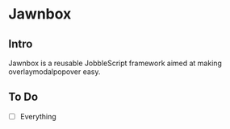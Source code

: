 # Jawnbox

## Intro

Jawnbox is a reusable JobbleScript framework aimed at making overlaymodalpopover easy.

## To Do

- [ ] Everything
